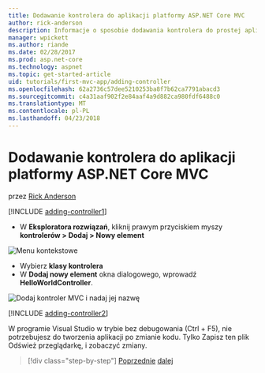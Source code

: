 ```yaml
---
title: Dodawanie kontrolera do aplikacji platformy ASP.NET Core MVC
author: rick-anderson
description: Informacje o sposobie dodawania kontrolera do prostej aplikacji ASP.NET Core MVC.
manager: wpickett
ms.author: riande
ms.date: 02/28/2017
ms.prod: asp.net-core
ms.technology: aspnet
ms.topic: get-started-article
uid: tutorials/first-mvc-app/adding-controller
ms.openlocfilehash: 62a2736c57dee5210253ba8f7b62ca7791abacd3
ms.sourcegitcommit: c4a31aaf902f2e84aaf4a9d882ca980fdf6488c0
ms.translationtype: MT
ms.contentlocale: pl-PL
ms.lasthandoff: 04/23/2018
---
```

# <a name="add-a-controller-to-an-aspnet-core-mvc-app"></a>Dodawanie kontrolera do aplikacji platformy ASP.NET Core MVC

przez [Rick Anderson](https://twitter.com/RickAndMSFT)

[!INCLUDE [adding-controller1](../../includes/mvc-intro/adding-controller1.md)]

* W **Eksploratora rozwiązań**, kliknij prawym przyciskiem myszy **kontrolerów > Dodaj > Nowy element**

![Menu kontekstowe](adding-controller/_static/add_controller.png)

* Wybierz **klasy kontrolera**
* W **Dodaj nowy element** okna dialogowego, wprowadź **HelloWorldController**.

![Dodaj kontroler MVC i nadaj jej nazwę](adding-controller/_static/ac.png)

[!INCLUDE [adding-controller2](../../includes/mvc-intro/adding-controller2.md)]

W programie Visual Studio w trybie bez debugowania (Ctrl + F5), nie potrzebujesz do tworzenia aplikacji po zmianie kodu. Tylko Zapisz ten plik Odśwież przeglądarkę, i zobaczyć zmiany.

> [!div class="step-by-step"]
> [Poprzednie](start-mvc.md)
> [dalej](adding-view.md)  
